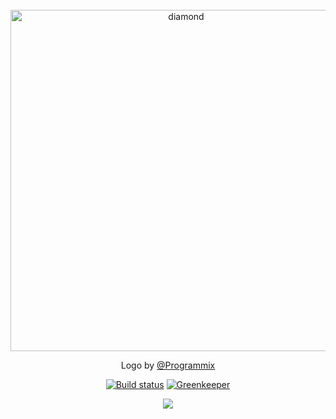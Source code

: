 <div align="center">
  <br />
  <a href="https://diamond.js.org/" target="_blank">
    <img src="https://cdn.rawgit.com/diamondpkg/website/master/assets/img/DiamondLogo.svg" width="546" alt="diamond" />
  </a>
  <br />
  <p>Logo by <a href="https://github.com/Programmix">@Programmix</a></p>
  <p>
    <a href="https://travis-ci.org/diamondpkg/diamond"><img src="https://travis-ci.org/diamondpkg/diamond.svg" alt="Build status" /></a>
    <a href="https://greenkeeper.io/"><img src="https://badges.greenkeeper.io/Hackzzila/diamond.svg" alt="Greenkeeper" /></a>
  </p>
  <p>
    <a href="https://nodei.co/npm/diamondpkg/"><img src="https://nodei.co/npm/diamondpkg.png?compact=true"></a>
  </p>
</div>
